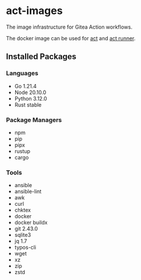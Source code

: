 # act-images

The image infrastructure for Gitea Action workflows.

The docker image can be used for [act](https://github.com/nektos/act) and [act runner](https://gitea.com/gitea/act_runner).

## Installed Packages

### Languages

- Go 1.21.4
- Node 20.10.0
- Python 3.12.0
- Rust stable

### Package Managers

- npm
- pip
- pipx
- rustup
- cargo

### Tools

- ansible
- ansible-lint
- awk
- curl
- chktex
- docker
- docker buildx
- git 2.43.0
- sqlite3
- jq 1.7
- typos-cli
- wget
- xz
- zip
- zstd
